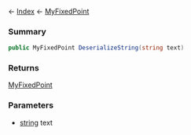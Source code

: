 ← [Index](Api-Index) ← [MyFixedPoint](VRage.MyFixedPoint)

### Summary

```csharp
public MyFixedPoint DeserializeString(string text)
```

### Returns

[MyFixedPoint](VRage.MyFixedPoint)

### Parameters

* [string](System.String) text

